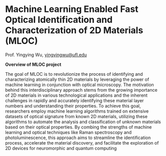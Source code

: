 # Machine Learning Enabled Fast Optical Identification and Characterization of 2D Materials (MLOC)
Prof. Yingying Wu, yingyingwu@ufl.edu

**Overview of MLOC project**

  The goal of MLOC is to revolutionize the process of identifying and characterizing atomically thin 2D materials by leveraging the power of machine learning in conjunction with optical microscopy. The motivation behind this interdisciplinary approach stems from the growing importance of 2D materials in various technological applications and the inherent challenges in rapidly and accurately identifying these material layer numbers and understanding their properties. To achieve this goal, researchers employ machine learning algorithms trained on extensive datasets of optical signature from known 2D materials, utilizing these algorithms to automate the analysis and classification of unknown materials based on their optical properties. By combing the strengths of machine learning and optical techniques like Raman spectroscopy and photoluminescence, this approach aims to streamline the identification process, accelerate the material discovery, and facilitate the exploration of 2D devices for neuromorphic and quantum computing
